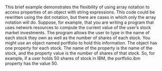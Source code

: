 This brief example demonstrates the flexibility of using array notation to access properties of an object with string expressions. This code could be rewritten using the dot notation, but there are cases in which only the array notation will do. Suppose, for example, that you are writing a program that uses network resources to compute the current value of the user’s stock market investments. The program allows the user to type in the name of each stock they own as well as the number of shares of each stock. You might use an object named portfolio to hold this information. The object has one property for each stock. The name of the property is the name of the stock, and the property value is the number of shares of that stock. So, for example, if a user holds 50 shares of stock in IBM, the portfolio.ibm property has the value 50.
